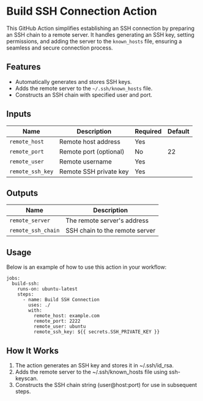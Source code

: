# Build SSH Connection Action

This GitHub Action simplifies establishing an SSH connection by preparing an SSH chain to a remote server. It handles generating an SSH key, setting permissions, and adding the server to the `known_hosts` file, ensuring a seamless and secure connection process.

## Features

- Automatically generates and stores SSH keys.
- Adds the remote server to the `~/.ssh/known_hosts` file.
- Constructs an SSH chain with specified user and port.

## Inputs

| Name             | Description              | Required | Default |
|------------------|--------------------------|----------|---------|
| `remote_host`    | Remote host address      | Yes      |         |
| `remote_port`    | Remote port (optional)   | No       | 22      |
| `remote_user`    | Remote username          | Yes      |         |
| `remote_ssh_key` | Remote SSH private key   | Yes      |         |

## Outputs

| Name                | Description                        |
|---------------------|------------------------------------|
| `remote_server`     | The remote server's address        |
| `remote_ssh_chain`  | SSH chain to the remote server     |

## Usage

Below is an example of how to use this action in your workflow:

```
jobs:
  build-ssh:
    runs-on: ubuntu-latest
    steps:
      - name: Build SSH Connection
        uses: ./
        with:
          remote_host: example.com
          remote_port: 2222
          remote_user: ubuntu
          remote_ssh_key: ${{ secrets.SSH_PRIVATE_KEY }}
```

## How It Works

1. The action generates an SSH key and stores it in ~/.ssh/id_rsa.
2. Adds the remote server to the ~/.ssh/known_hosts file using ssh-keyscan.
3. Constructs the SSH chain string (user@host:port) for use in subsequent steps.